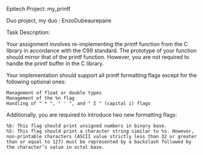 Epitech Project: my_printf

Duo project, my duo : EnzoDubeaurepaire

Task Description:

Your assignment involves re-implementing the printf function from the C library in accordance with the C99 standard. 
The prototype of your function should mirror that of the printf function. 
However, you are not required to handle the printf buffer in the C library.

Your implementation should support all printf formatting flags except for the following optional ones:

    Management of float or double types
    Management of the %n flag
    Handling of " * ", " ' ", and " I " (capital i) flags

Additionally, you are required to introduce two new formatting flags:

    %b: This flag should print unsigned numbers in binary base.
    %S: This flag should print a character string similar to %s. However, non-printable characters (ASCII value strictly less than 32 or greater than or equal to 127) must be represented by a backslash followed by the character’s value in octal base.
